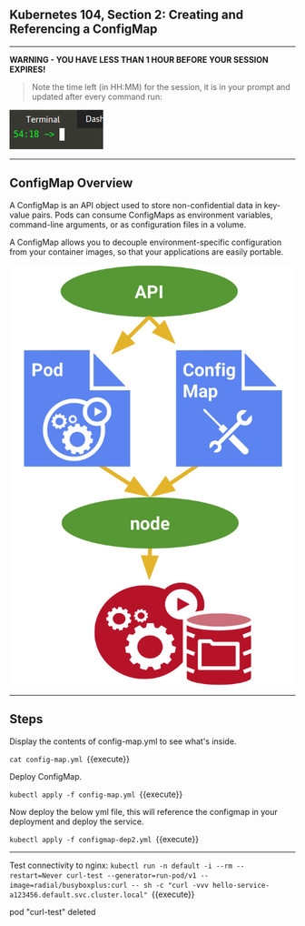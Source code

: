 ## Kubernetes 104, Section 2: Creating and Referencing a ConfigMap

---

**WARNING - YOU HAVE LESS THAN 1 HOUR BEFORE YOUR SESSION EXPIRES!**

>Note the time left (in HH:MM) for the session, it is in your prompt and updated after every command run:

![Terminal Time Remaining](./assets/term-expire.png)

---
## ConfigMap Overview

A ConfigMap is an API object used to store non-confidential data in key-value pairs. Pods can consume ConfigMaps as environment variables, command-line arguments, or as configuration files in a volume.

A ConfigMap allows you to decouple environment-specific configuration from your container images, so that your applications are easily portable.

![ConfigMap](./assets/K8's-Config-Map.png)

---

## Steps

Display the contents of config-map.yml to see what's inside.

`cat config-map.yml
`{{execute}}

Deploy ConfigMap.

`kubectl apply -f config-map.yml
`{{execute}}

Now deploy the below yml file, this will reference the configmap in your deployment and deploy the service.

`kubectl apply -f configmap-dep2.yml
`{{execute}}

---

Test connectivity to nginx:
`kubectl run -n default -i --rm --restart=Never curl-test --generator=run-pod/v1 --image=radial/busyboxplus:curl -- sh -c "curl -vvv hello-service-a123456.default.svc.cluster.local"
`{{execute}}


pod "curl-test" deleted
